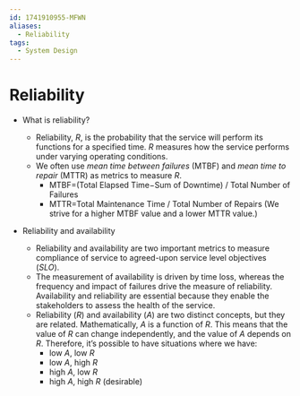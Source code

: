 ```yaml
---
id: 1741910955-MFWN
aliases:
  - Reliability
tags:
  - System Design
---
```


# Reliability

- What is reliability?
  - Reliability, *R*, is the probability that the service will perform its functions for a specified time. *R* measures how the service performs under varying operating conditions.
  - We often use *mean time between failures* (MTBF) and *mean time to repair* (MTTR) as metrics to measure *R*.
    - MTBF=(Total Elapsed Time−Sum of Downtime) / Total Number of Failures
    - MTTR=Total Maintenance Time / Total Number of Repairs
    (We strive for a higher MTBF value and a lower MTTR value.)

- Reliability and availability
  - Reliability and availability are two important metrics to measure compliance of service to agreed-upon service level objectives (*SLO*).
  - The measurement of availability is driven by time loss, whereas the frequency and impact of failures drive the measure of reliability. Availability and reliability are essential because they enable the stakeholders to assess the health of the service.
  - Reliability (*R*) and availability (*A*) are two distinct concepts, but they are related. Mathematically, *A* is a function of *R*. This means that the value of *R* can change independently, and the value of *A* depends on *R*. Therefore, it’s possible to have situations where we have:
    - low *A*, low *R*
    - low *A*, high *R*
    - high *A*, low *R*
    - high *A*, high *R* (desirable)
